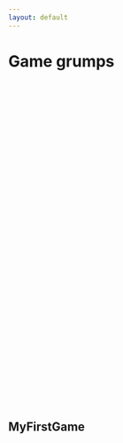 ```yaml
---
layout: default
---
```





<link rel="shortcut icon" href="TemplateData/favicon.ico">
<link rel="stylesheet" href="TemplateData/style.css">
<script src="TemplateData/UnityProgress.js"></script>
<script src="/Build/UnityLoader.js"></script>
<script>
  var unityInstance = UnityLoader.instantiate("unityContainer", "Build/Webgl.json", {onProgress: UnityProgress});
</script>
<h1>Game grumps</h1>


<h2>
  <div class="webgl-content">
    <div id="unityContainer" style="width: 960px; height: 600px"></div>
    <div class="footer">
      <div class="webgl-logo"></div>
      <div class="fullscreen" onclick="unityInstance.SetFullscreen(1)"></div>
      <div class="title">MyFirstGame</div>
    </div>
  </div>
</h2>
